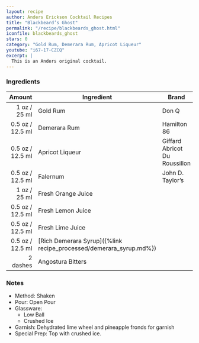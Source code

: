 ```yaml
---
layout: recipe
author: Anders Erickson Cocktail Recipes
title: "Blackbeard’s Ghost"
permalink: "/recipe/blackbeards_ghost.html"
iconfile: blackbeards_ghost
stars: 0
category: "Gold Rum, Demerara Rum, Apricot Liqueur"
youtube: "i67-17-CZCQ"
excerpt: |
  This is an Anders original cocktail.
---
```


### Ingredients

|   Amount | Ingredient                                               | Brand                         |
| -------: | -------------------------------------------------------- | ----------------------------- |
|     1 oz / 25 ml | Gold Rum                                                 | Don Q                         |
|   0.5 oz / 12.5 ml | Demerara Rum                                             | Hamilton 86                   |
|   0.5 oz / 12.5 ml | Apricot Liqueur                                          | Giffard Abricot Du Roussillon |
|   0.5 oz / 12.5 ml | Falernum                                                 | John D. Taylor’s              |
|     1 oz / 25 ml | Fresh Orange Juice                                       |
|   0.5 oz / 12.5 ml | Fresh Lemon Juice                                        |
|   0.5 oz / 12.5 ml | Fresh Lime Juice                                         |
|   0.5 oz / 12.5 ml | [Rich Demerara Syrup]({%link recipe_processed/demerara_syrup.md%}) |
| 2 dashes | Angostura Bitters                                        |

### Notes

- Method: Shaken
- Pour: Open Pour
- Glassware:
  - Low Ball
  - Crushed Ice
- Garnish: Dehydrated lime wheel and pineapple fronds for garnish
- Special Prep: Top with crushed ice.

